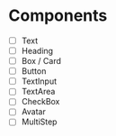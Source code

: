# Components

- [  ] Text
- [  ] Heading
- [  ] Box / Card
- [  ] Button 
- [  ] TextInput 
- [  ] TextArea
- [  ] CheckBox
- [  ] Avatar
- [  ] MultiStep